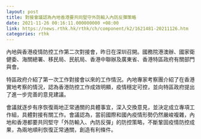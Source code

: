```yaml
---
layout: post
title: 對接會議認為內地香港要共同堅守外防輸入內防反彈策略
date: 2021-11-26 00:16:11.000000000 +08:00
link: https://news.rthk.hk/rthk/ch/component/k2/1621481-20211126.htm
categories: rthk
---
```


內地與香港疫情防控工作第二次對接會，昨日在深圳召開。國務院港澳辦、國家衛健委、海關總署、移民局、民航局、香港中聯辦及廣東省、香港特區政府有關部門與會。

特區政府介紹了第一次工作對接會以來的工作情況。內地專家考察團介紹了在香港實地考察的情況，認為香港防控工作成效明顯，疫情穩定可控，並向特區政府提出了進一步完善的意見建議。

會議就逐步有序恢復兩地正常通關的具體事宜，深入交換意見，並決定成立專項工作組，具體對接有關工作。會議認為，當前國際和國內疫情形勢仍然嚴峻複雜，內地和香港都要共同堅守「外防輸入、內防反彈」的防控策略，不斷鞏固疫情防控成果，為兩地順利恢復正常通關，創造有利條件。
